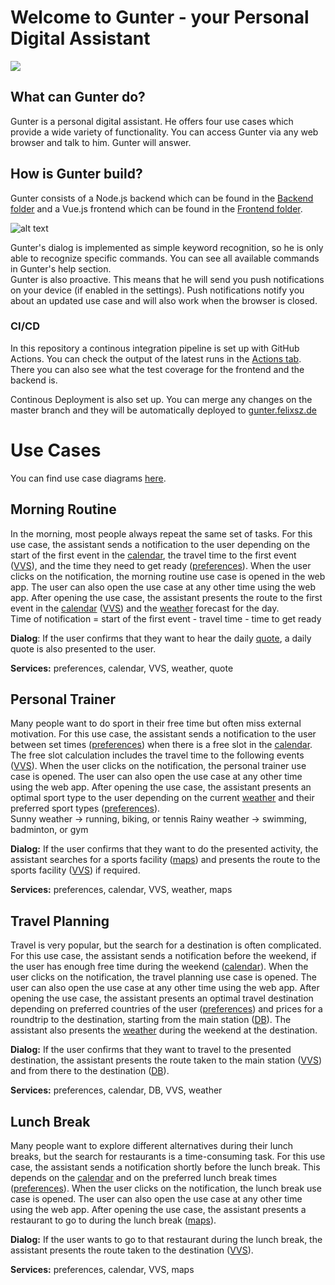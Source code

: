 # Welcome to Gunter - your Personal Digital Assistant

![](https://github.com/dhbw-stg-tinf17a/ICC-Pr-sentation/workflows/Continuous%20integration/badge.svg)

## What can Gunter do?
Gunter is a personal digital assistant. He offers four use cases which provide a wide variety of functionality. You can access Gunter via any web browser and talk to him. Gunter will answer.

## How is Gunter build?
Gunter consists of a Node.js backend which can be found in the [Backend folder](https://github.com/dhbw-stg-tinf17a/ICC-Pr-sentation/tree/master/Backend) and a Vue.js frontend which can be found in the [Frontend folder](https://github.com/dhbw-stg-tinf17a/ICC-Pr-sentation/tree/master/Frontend).

![alt text](https://github.com/dhbw-stg-tinf17a/ICC-Pr-sentation/blob/master/Presentation/Diagrams/Gunter_Overview.png "Architectural Overview")

Gunter's dialog is implemented as simple keyword recognition, so he is only able to recognize specific commands. You can see all available commands in Gunter's help section.  
Gunter is also proactive. This means that he will send you push notifications on your device (if enabled in the settings). Push notifications notify you about an updated use case and will also work when the browser is closed.

### CI/CD
In this repository a continous integration pipeline is set up with GitHub Actions. You can check the output of the latest runs in the [Actions tab](https://github.com/dhbw-stg-tinf17a/ICC-Pr-sentation/actions). There you can also see what the test coverage for the frontend and the backend is.  

Continous Deployment is also set up. You can merge any changes on the master branch and they will be automatically deployed to [gunter.felixsz.de](https://gunter.felixsz.de/)

# Use Cases
You can find use case diagrams [here](https://github.com/dhbw-stg-tinf17a/ICC-Pr-sentation/tree/master/Presentation/Diagrams).

## Morning Routine
In the morning, most people always repeat the same set of tasks. For this use case, the assistant sends a notification to the user depending on the start of the first event in the <ins>calendar</ins>, the travel time to the first event (<ins>VVS</ins>), and the time they need to get ready (<ins>preferences</ins>). When the user clicks on the notification, the morning routine use case is opened in the web app. The user can also open the use case at any other time using the web app. After opening the use case, the assistant presents the route to the first event in the <ins>calendar</ins> (<ins>VVS</ins>) and the <ins>weather</ins> forecast for the day.  
Time of notification = start of the first event - travel time - time to get ready

**Dialog**: If the user confirms that they want to hear the daily <ins>quote</ins>, a daily quote is also presented to the user.

**Services:** preferences, calendar, VVS, weather, quote

## Personal Trainer
Many people want to do sport in their free time but often miss external motivation. For this use case, the assistant sends a notification to the user between set times (<ins>preferences</ins>) when there is a free slot in the <ins>calendar</ins>. The free slot calculation includes the travel time to the following events (<ins>VVS</ins>). When the user clicks on the notification, the personal trainer use case is opened. The user can also open the use case at any other time using the web app. After opening the use case, the assistant presents an optimal sport type to the user depending on the current <ins>weather</ins> and their preferred sport types (<ins>preferences</ins>).  
Sunny weather → running, biking, or tennis
Rainy weather → swimming, badminton, or gym

**Dialog:** If the user confirms that they want to do the presented activity, the assistant searches for a sports facility (<ins>maps</ins>) and presents the route to the sports facility (<ins>VVS</ins>) if required.  

**Services:** preferences, calendar, VVS, weather, maps

## Travel Planning
Travel is very popular, but the search for a destination is often complicated. For this use case, the assistant sends a notification before the weekend, if the user has enough free time during the weekend (<ins>calendar</ins>). When the user clicks on the notification, the travel planning use case is opened. The user can also open the use case at any other time using the web app. After opening the use case, the assistant presents an optimal travel destination depending on preferred countries of the user (<ins>preferences</ins>) and prices for a roundtrip to the destination, starting from the main station (<ins>DB</ins>). The assistant also presents the <ins>weather</ins> during the weekend at the destination.  

**Dialog:** If the user confirms that they want to travel to the presented destination, the assistant presents the route taken to the main station (<ins>VVS</ins>) and from there to the destination (<ins>DB</ins>).

**Services:** preferences, calendar, DB, VVS, weather

## Lunch Break
Many people want to explore different alternatives during their lunch breaks, but the search for restaurants is a time-consuming task. For this use case, the assistant sends a notification shortly before the lunch break. This depends on the <ins>calendar</ins> and on the preferred lunch break times (<ins>preferences</ins>). When the user clicks on the notification, the lunch break use case is opened. The user can also open the use case at any other time using the web app. After opening the use case, the assistant presents a restaurant to go to during the lunch break (<ins>maps</ins>).

**Dialog:** If the user wants to go to that restaurant during the lunch break, the assistant presents the route taken to the destination (<ins>VVS</ins>).

**Services:** preferences, calendar, VVS, maps
